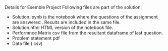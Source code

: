 
Details for Esemble Project Following files are part of the solution:

- Solution.ipynb is the notebook where the questions of the assignment are answered . Results are included in the same file.
- Solution.html HTML version of the notebook file.
- Performnce Matrix csv file from the resultant dataframe of last question.
- Problem statement pdf
- Data file ( csv)

